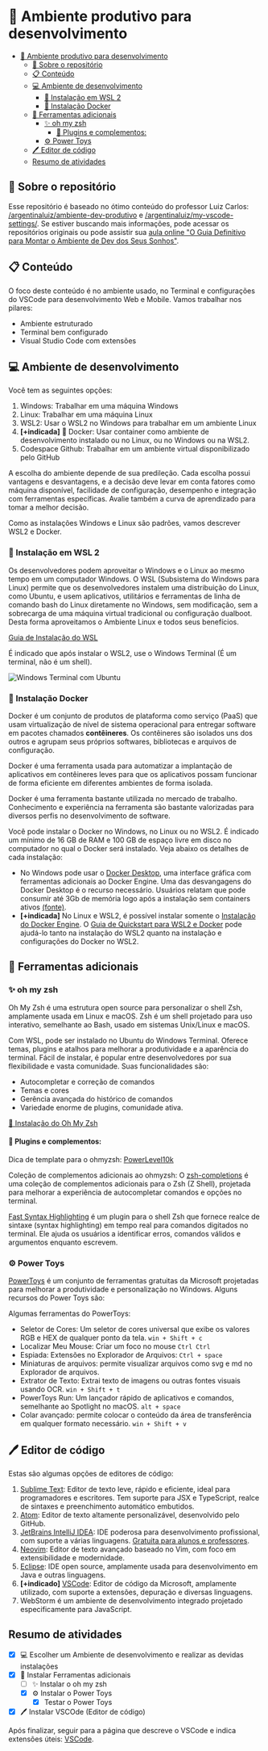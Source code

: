 # 🌟 Ambiente produtivo para desenvolvimento

- [🌟 Ambiente produtivo para desenvolvimento](#-ambiente-produtivo-para-desenvolvimento)
  - [📂 Sobre o repositório](#-sobre-o-repositório)
  - [📋 Conteúdo](#-conteúdo)
  - [💻 Ambiente de desenvolvimento](#-ambiente-de-desenvolvimento)
    - [🐧 Instalação em WSL 2](#-instalação-em-wsl-2)
    - [🐳 Instalação Docker](#-instalação-docker)
  - [🔧 Ferramentas adicionais](#-ferramentas-adicionais)
    - [✨ oh my zsh](#-oh-my-zsh)
      - [🔌 Plugins e complementos:](#-plugins-e-complementos)
    - [⚙️ Power Toys](#️-power-toys)
  - [🖊️ Editor de código](#️-editor-de-código)
  - [Resumo de atividades](#resumo-de-atividades)

## 📂 Sobre o repositório
Esse repositório é baseado no ótimo conteúdo do professor Luiz Carlos:   
[/argentinaluiz/ambiente-dev-produtivo](https://github.com/argentinaluiz/ambiente-dev-produtivo) e [/argentinaluiz/my-vscode-settings/](https://github.com/argentinaluiz/my-vscode-settings). Se estiver buscando mais informações, pode acessar os repositórios originais ou pode assistir sua [aula online "O Guia Definitivo para Montar o Ambiente de Dev dos Seus Sonhos"](https://www.youtube.com/watch?v=btCf40ax0WU&ab_channel=FullCycle).


## 📋 Conteúdo

O foco deste conteúdo é no ambiente usado, no Terminal e configurações do VSCode para desenvolvimento Web e Mobile. Vamos trabalhar nos pilares:

* Ambiente estruturado 
* Terminal bem configurado
* Visual Studio Code com extensões

## 💻 Ambiente de desenvolvimento
Você tem as seguintes opções:
1. Windows: Trabalhar em uma máquina Windows
2. Linux: Trabalhar em uma máquina Linux
3. WSL2: Usar o WSL2 no Windows para trabalhar em um ambiente Linux
4. **[+indicada]** 🐳 Docker: Usar container como ambiente de desenvolvimento instalado ou no Linux, ou no Windows ou na WSL2.
5. Codespace Github: Trabalhar em um ambiente virtual disponibilizado pelo GitHub

A escolha do ambiente depende de sua predileção. Cada escolha possui vantagens e desvantagens, e a decisão deve levar em conta fatores como máquina disponível, facilidade de configuração, desempenho e integração com ferramentas específicas. Avalie também a curva de aprendizado para tomar a melhor decisão.

Como as instalações Windows e Linux são padrões, vamos descrever WSL2 e Docker.

### 🐧 Instalação em WSL 2

Os desenvolvedores podem aproveitar o Windows e o Linux ao mesmo tempo em um computador Windows. O WSL (Subsistema do Windows para Linux) permite que os desenvolvedores instalem uma distribuição do Linux, como Ubuntu, e usem aplicativos, utilitários e ferramentas de linha de comando bash do Linux diretamente no Windows, sem modificação, sem a sobrecarga de uma máquina virtual tradicional ou configuração dualboot. Desta forma aproveitamos o Ambiente Linux e todos seus benefícios.

[Guia de Instalação do WSL](https://learn.microsoft.com/pt-br/windows/wsl/install)

É indicado que após instalar o WSL2, use o Windows Terminal (É um terminal, não é um shell).

![Windows Terminal com Ubuntu](images/windows_terminal.jpg)

### 🐳 Instalação Docker
Docker é um conjunto de produtos de plataforma como serviço (PaaS) que usam virtualização de nível de sistema operacional para entregar software em pacotes chamados **contêineres**. Os contêineres são isolados uns dos outros e agrupam seus próprios softwares, bibliotecas e arquivos de configuração. 

Docker é uma ferramenta usada para automatizar a implantação de aplicativos em contêineres leves para que os aplicativos possam funcionar de forma eficiente em diferentes ambientes de forma isolada. 

Docker é uma ferramenta bastante utilizada no mercado de trabalho. Conhecimento e experiência na ferramenta são bastante valorizadas para diversos perfis no desenvolvimento de software.

Você pode instalar o Docker no Windows, no Linux ou no WSL2. É indicado um mínimo de 16 GB de RAM e 100 GB de espaço livre em disco no computador no qual o Docker será instalado. Veja abaixo os detalhes de cada instalação:

* No Windows pode usar o [Docker Desktop](https://www.docker.com/products/docker-desktop/), uma interface gráfica com ferramentas adicionais ao Docker Engine. Uma das desvangagens do Docker Desktop é o recurso necessário. Usuários relatam que pode consumir até 3Gb de memória logo após a instalação sem containers ativos [(fonte)](https://forums.docker.com/t/docker-desktop-idle-memory-usage/138540?utm_source=chatgpt.com).
* **[+indicada]** No Linux e WSL2, é possível instalar somente o [Instalação do Docker Engine](https://docs.docker.com/engine/install/). O [Guia de Quickstart para WSL2 e Docker](https://github.com/codeedu/wsl2-docker-quickstart) pode ajudá-lo tanto na instalação do WSL2 quanto na instalação e configurações do Docker no WSL2.

## 🔧 Ferramentas adicionais
### ✨ oh my zsh
Oh My Zsh é uma estrutura open source para personalizar o shell Zsh, amplamente usada em Linux e macOS. Zsh é um shell projetado para uso interativo, semelhante ao Bash, usado em sistemas Unix/Linux e macOS.

Com WSL, pode ser instalado no Ubuntu do Windows Terminal. Oferece temas, plugins e atalhos para melhorar a produtividade e a aparência do terminal. Fácil de instalar, é popular entre desenvolvedores por sua flexibilidade e vasta comunidade. Suas funcionalidades são:
* Autocompletar e correção de comandos
* Temas e cores
* Gerência avançada do histórico de comandos
* Variedade enorme de plugins, comunidade ativa.

[📖 Instalação do Oh My Zsh](https://ohmyz.sh/#install)

#### 🔌 Plugins e complementos:
Dica de template para o ohmyzsh: [PowerLevel10k](https://github.com/romkatv/powerlevel10k)

Coleção de complementos adicionais ao ohmyzsh: O [zsh-completions](https://github.com/zsh-users/zsh-completions) é uma coleção de complementos adicionais para o Zsh (Z Shell), projetada para melhorar a experiência de autocompletar comandos e opções no terminal. 

[Fast Syntax Highlighting](https://github.com/zdharma/fast-syntax-highlighting) é um plugin para o shell Zsh que fornece realce de sintaxe (syntax highlighting) em tempo real para comandos digitados no terminal. Ele ajuda os usuários a identificar erros, comandos válidos e argumentos enquanto escrevem.

### ⚙️ Power Toys
[PowerToys](https://apps.microsoft.com/detail/xp89dcgq3k6vld?hl=en-US&gl=BR) é um conjunto de ferramentas gratuitas da Microsoft projetadas para melhorar a produtividade e personalização no Windows. Alguns recursos do Power Toys são:

Algumas ferramentas do PowerToys:
* Seletor de Cores: Um seletor de cores universal que exibe os valores RGB e HEX de qualquer ponto da tela. `win + Shift + c`
* Localizar Meu Mouse: Criar um foco no mouse `Ctrl Ctrl`
* Espiada: Extensões no Explorador de Arquivos: `Ctrl + space`
* Miniaturas de arquivos: permite visualizar arquivos como svg e md no Explorador de arquivos. 
* Extrator de Texto: Extrai texto de imagens ou outras fontes visuais usando OCR. `win + Shift + t`
* PowerToys Run: Um lançador rápido de aplicativos e comandos, semelhante ao Spotlight no macOS. `alt + space`
* Colar avançado: permite colocar o conteúdo da área de transferência em qualquer formato necessário. `win + Shift + v`

## 🖊️ Editor de código
Estas são algumas opções de editores de código: 

1. [Sublime Text](https://www.sublimetext.com/): Editor de texto leve, rápido e eficiente, ideal para programadores e escritores. Tem suporte para JSX e TypeScript, realce de sintaxes e preenchimento automático embutidos.
2. [Atom](https://github.blog/news-insights/product-news/sunsetting-atom/): Editor de texto altamente personalizável, desenvolvido pelo GitHub.
3. [JetBrains IntelliJ IDEA](https://www.jetbrains.com/): IDE poderosa para desenvolvimento profissional, com suporte a várias linguagens. [Gratuita para alunos e professores](https://www.jetbrains.com/community/education/).
4. [Neovim](https://neovim.io/): Editor de texto avançado baseado no Vim, com foco em extensibilidade e modernidade.
5. [Eclipse](https://www.eclipse.org/): IDE open source, amplamente usada para desenvolvimento em Java e outras linguagens.
6. **[+indicado]** [VSCode](https://code.visualstudio.com/): Editor de código da Microsoft, amplamente utilizado, com suporte a extensões, depuração e diversas linguagens.
7. WebStorm é um ambiente de desenvolvimento integrado projetado especificamente para JavaScript.


## Resumo de atividades
- [x] 💻 Escolher um Ambiente de desenvolvimento e realizar as devidas instalações
- [x] 🔧 Instalar Ferramentas adicionais
    - [ ] ✨ Instalar o oh my zsh
    - [x] ⚙️ Instalar o Power Toys
        - [x] Testar o Power Toys
- [x] 🖊️ Instalar VSCOde (Editor de código)

Após finalizar, seguir para a página que descreve o VSCode e indica extensões úteis: [VSCode](VSCODE.md).
